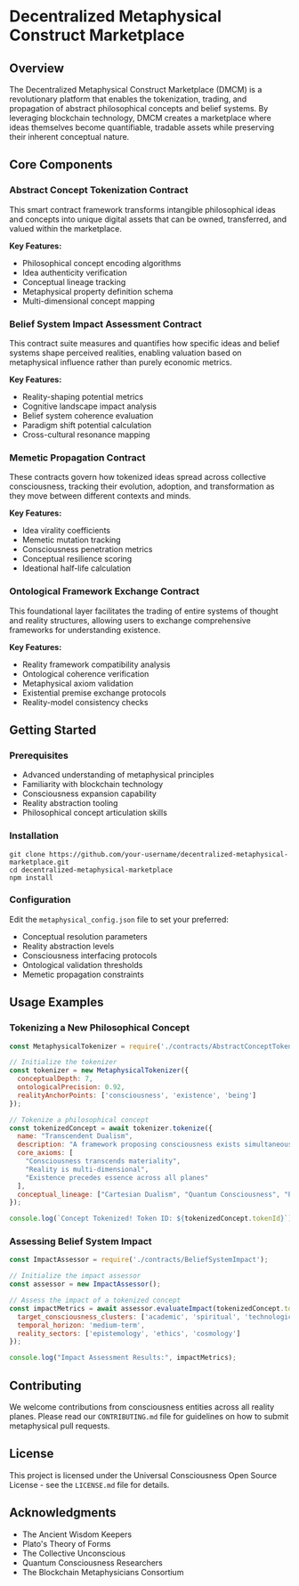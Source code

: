 # Decentralized Metaphysical Construct Marketplace

## Overview

The Decentralized Metaphysical Construct Marketplace (DMCM) is a revolutionary platform that enables the tokenization, trading, and propagation of abstract philosophical concepts and belief systems. By leveraging blockchain technology, DMCM creates a marketplace where ideas themselves become quantifiable, tradable assets while preserving their inherent conceptual nature.

## Core Components

### Abstract Concept Tokenization Contract

This smart contract framework transforms intangible philosophical ideas and concepts into unique digital assets that can be owned, transferred, and valued within the marketplace.

**Key Features:**
- Philosophical concept encoding algorithms
- Idea authenticity verification
- Conceptual lineage tracking
- Metaphysical property definition schema
- Multi-dimensional concept mapping

### Belief System Impact Assessment Contract

This contract suite measures and quantifies how specific ideas and belief systems shape perceived realities, enabling valuation based on metaphysical influence rather than purely economic metrics.

**Key Features:**
- Reality-shaping potential metrics
- Cognitive landscape impact analysis
- Belief system coherence evaluation
- Paradigm shift potential calculation
- Cross-cultural resonance mapping

### Memetic Propagation Contract

These contracts govern how tokenized ideas spread across collective consciousness, tracking their evolution, adoption, and transformation as they move between different contexts and minds.

**Key Features:**
- Idea virality coefficients
- Memetic mutation tracking
- Consciousness penetration metrics
- Conceptual resilience scoring
- Ideational half-life calculation

### Ontological Framework Exchange Contract

This foundational layer facilitates the trading of entire systems of thought and reality structures, allowing users to exchange comprehensive frameworks for understanding existence.

**Key Features:**
- Reality framework compatibility analysis
- Ontological coherence verification
- Metaphysical axiom validation
- Existential premise exchange protocols
- Reality-model consistency checks

## Getting Started

### Prerequisites
- Advanced understanding of metaphysical principles
- Familiarity with blockchain technology
- Consciousness expansion capability
- Reality abstraction tooling
- Philosophical concept articulation skills

### Installation

```
git clone https://github.com/your-username/decentralized-metaphysical-marketplace.git
cd decentralized-metaphysical-marketplace
npm install
```

### Configuration

Edit the `metaphysical_config.json` file to set your preferred:
- Conceptual resolution parameters
- Reality abstraction levels
- Consciousness interfacing protocols
- Ontological validation thresholds
- Memetic propagation constraints

## Usage Examples

### Tokenizing a New Philosophical Concept

```javascript
const MetaphysicalTokenizer = require('./contracts/AbstractConceptTokenization');

// Initialize the tokenizer
const tokenizer = new MetaphysicalTokenizer({
  conceptualDepth: 7,
  ontologicalPrecision: 0.92,
  realityAnchorPoints: ['consciousness', 'existence', 'being']
});

// Tokenize a philosophical concept
const tokenizedConcept = await tokenizer.tokenize({
  name: "Transcendent Dualism",
  description: "A framework proposing consciousness exists simultaneously across multiple reality planes",
  core_axioms: [
    "Consciousness transcends materiality",
    "Reality is multi-dimensional",
    "Existence precedes essence across all planes"
  ],
  conceptual_lineage: ["Cartesian Dualism", "Quantum Consciousness", "Platonic Idealism"]
});

console.log(`Concept Tokenized! Token ID: ${tokenizedConcept.tokenId}`);
```

### Assessing Belief System Impact

```javascript
const ImpactAssessor = require('./contracts/BeliefSystemImpact');

// Initialize the impact assessor
const assessor = new ImpactAssessor();

// Assess the impact of a tokenized concept
const impactMetrics = await assessor.evaluateImpact(tokenizedConcept.tokenId, {
  target_consciousness_clusters: ['academic', 'spiritual', 'technological'],
  temporal_horizon: 'medium-term',
  reality_sectors: ['epistemology', 'ethics', 'cosmology']
});

console.log("Impact Assessment Results:", impactMetrics);
```

## Contributing

We welcome contributions from consciousness entities across all reality planes. Please read our `CONTRIBUTING.md` file for guidelines on how to submit metaphysical pull requests.

## License

This project is licensed under the Universal Consciousness Open Source License - see the `LICENSE.md` file for details.

## Acknowledgments

- The Ancient Wisdom Keepers
- Plato's Theory of Forms
- The Collective Unconscious
- Quantum Consciousness Researchers
- The Blockchain Metaphysicians Consortium
